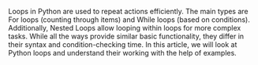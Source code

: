 Loops in Python are used to repeat actions efficiently. The main types are For loops (counting through items) and While loops (based on conditions). Additionally, Nested Loops allow looping within loops for more complex tasks. While all the ways provide similar basic functionality, they differ in their syntax and condition-checking time. In this article, we will look at Python loops and understand their working with the help of examples.
